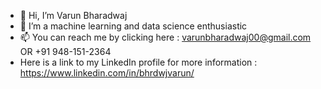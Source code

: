 - 👋 Hi, I’m Varun Bharadwaj
- 👀 I’m a machine learning and data science enthusiastic 
- 📫 You can reach me by clicking here : varunbharadwaj00@gmail.com  OR +91 948-151-2364
- Here is a link to my LinkedIn profile for more information : https://www.linkedin.com/in/bhrdwjvarun/
 
<!---
bhrdwjvarun/bhrdwjvarun is a ✨ special ✨ repository because its `README.md` (this file) appears on your GitHub profile.
You can click the Preview link to take a look at your changes.
--->
